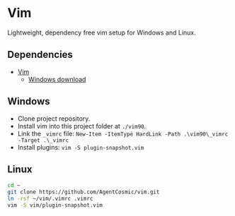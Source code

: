 # Vim

Lightweight, dependency free vim setup for Windows and Linux.

## Dependencies

- [Vim](https://www.vim.org/)
	- [Windows download](https://ftp.nluug.nl/pub/vim/pc/gvim90.exe)

## Windows

- Clone project repository.
- Install vim into this project folder at `./vim90`.
- Link the `_vimrc` file: `New-Item -ItemType HardLink -Path .\vim90\_vimrc -Target .\_vimrc`
- Install plugins: `vim -S plugin-snapshot.vim`

## Linux

```bash
cd ~
git clone https://github.com/AgentCosmic/vim.git
ln -rsf ~/vim/.vimrc .vimrc
vim -S vim/plugin-snapshot.vim
```
